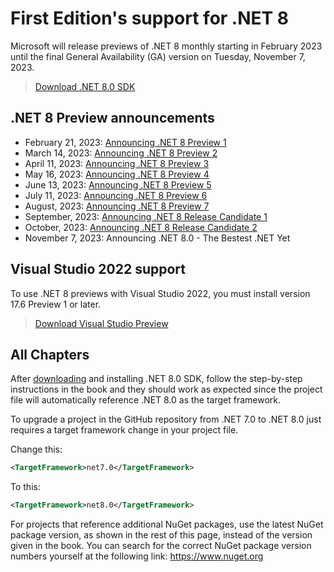 # First Edition's support for .NET 8

Microsoft will release previews of .NET 8 monthly starting in February 2023 until the final General Availability (GA) version on Tuesday, November 7, 2023.

> [Download .NET 8.0 SDK](https://dotnet.microsoft.com/download/dotnet/8.0)

## .NET 8 Preview announcements

- February 21, 2023: [Announcing .NET 8 Preview 1](https://devblogs.microsoft.com/dotnet/announcing-dotnet-8-preview-1/)
- March 14, 2023: [Announcing .NET 8 Preview 2](https://devblogs.microsoft.com/dotnet/announcing-dotnet-8-preview-2/)
- April 11, 2023: [Announcing .NET 8 Preview 3](https://devblogs.microsoft.com/dotnet/announcing-dotnet-8-preview-3/)
- May 16, 2023: [Announcing .NET 8 Preview 4](https://devblogs.microsoft.com/dotnet/announcing-dotnet-8-preview-4/)
- June 13, 2023: [Announcing .NET 8 Preview 5](https://devblogs.microsoft.com/dotnet/announcing-dotnet-8-preview-5/)
- July 11, 2023: [Announcing .NET 8 Preview 6](https://devblogs.microsoft.com/dotnet/announcing-dotnet-8-preview-6/)
- August, 2023: [Announcing .NET 8 Preview 7](https://devblogs.microsoft.com/dotnet/announcing-dotnet-8-preview-7/)
- September, 2023: [Announcing .NET 8 Release Candidate 1](https://devblogs.microsoft.com/dotnet/announcing-dotnet-8-rc-1/)
- October, 2023: [Announcing .NET 8 Release Candidate 2](https://devblogs.microsoft.com/dotnet/announcing-dotnet-8-rc-2/)
- November 7, 2023: Announcing .NET 8.0 - The Bestest .NET Yet

## Visual Studio 2022 support

To use .NET 8 previews with Visual Studio 2022, you must install version 17.6 Preview 1 or later. 

> [Download Visual Studio Preview](https://visualstudio.microsoft.com/vs/preview/#download-preview)

## All Chapters

After [downloading](https://dotnet.microsoft.com/download/dotnet/8.0) and installing .NET 8.0 SDK, follow the step-by-step instructions in the book and they should work as expected since the project file will automatically reference .NET 8.0 as the target framework. 

To upgrade a project in the GitHub repository from .NET 7.0 to .NET 8.0 just requires a target framework change in your project file.

Change this:

```xml
<TargetFramework>net7.0</TargetFramework>
```

To this:

```xml
<TargetFramework>net8.0</TargetFramework>
```

For projects that reference additional NuGet packages, use the latest NuGet package version, as shown in the rest of this page, instead of the version given in the book. You can search for the correct NuGet package version numbers yourself at the following link: https://www.nuget.org

